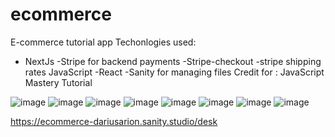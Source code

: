 # ecommerce
E-commerce tutorial app
Techonlogies used:
- NextJs
-Stripe for backend payments
-Stripe-checkout
-stripe shipping rates
JavaScript
-React
-Sanity for managing files
Credit for : JavaScript Mastery Tutorial

![image](https://user-images.githubusercontent.com/86983570/198275928-e4b96c71-6032-4f25-9e19-746475046c05.png)
![image](https://user-images.githubusercontent.com/86983570/198276488-9d27b83a-60fa-4d01-850c-786e2c712129.png)
![image](https://user-images.githubusercontent.com/86983570/198276659-bc9c8abc-4a9e-4577-b6b3-aed281a4af8b.png)
![image](https://user-images.githubusercontent.com/86983570/198276792-2864fff9-cef9-42f6-8a5f-5972dce8d759.png)
![image](https://user-images.githubusercontent.com/86983570/198277262-b643e2f2-8cac-4756-888b-0b80305519a5.png)
![image](https://user-images.githubusercontent.com/86983570/198277271-9101ac8a-473e-45fa-a4d6-258cad85419f.png)
![image](https://user-images.githubusercontent.com/86983570/198277374-77f52641-b7bb-487e-94f7-0e791c992462.png)
![image](https://user-images.githubusercontent.com/86983570/198277550-8e1a3125-0b03-4e23-876c-1188dfa85035.png)

https://ecommerce-dariusarion.sanity.studio/desk

